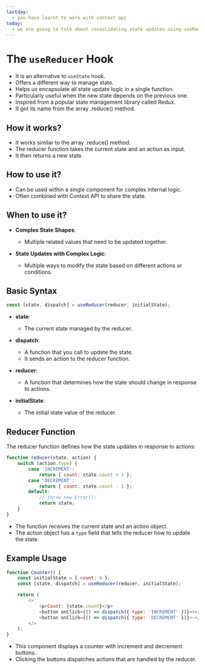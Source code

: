 ```yaml
---
lastday:
  - you have learnt to work with context api
today:
  - we are going to talk about consolidating state updates using useReducer hook
---
```


# The `useReducer` Hook

- It is an alternative to `useState` hook.
- Offers a different way to manage state.
- Helps us encapsulate all state update logic in a single function.
- Particularly useful when the new state depends on the previous one.
- Inspired from a popular state management library called Redux.
- It got its name from the array .reduce() method.

## How it works?

- It works similar to the array .reduce() method.
- The reducer function takes the current state and an action as input.
- It then returns a new state.

## How to use it?
- Can be used within a single component for complex internal logic.
- Often combined with Context API to share the state.

## When to use it?
- **Complex State Shapes**: 
  - Multiple related values that need to be updated together.

- **State Updates with Complex Logic**: 
  - Multiple ways to modify the state based on different actions or conditions.

## Basic Syntax
```javascript
const [state, dispatch] = useReducer(reducer, initialState);
```

- **state**: 
  - The current state managed by the reducer.

- **dispatch**: 
  - A function that you call to update the state. 
  - It sends an action to the reducer function.

- **reducer**: 
  - A function that determines how the state should change in response to actions.

- **initialState**: 
  - The initial state value of the reducer.

## Reducer Function

The reducer function defines how the state updates in response to actions:

```javascript
function reducer(state, action) {
    switch (action.type) {
        case 'INCREMENT':
            return { count: state.count + 1 };
        case 'DECREMENT':
            return { count: state.count - 1 };
        default:
            // throw new Error();
            return state;
    }
}
```

- The function receives the current state and an action object.
- The action object has a `type` field that tells the reducer how to update the state.

## Example Usage


```javascript
function Counter() {
    const initialState = { count: 0 };
    const [state, dispatch] = useReducer(reducer, initialState);

    return (
        <>
            <p>Count: {state.count}</p>
            <button onClick={() => dispatch({ type: 'INCREMENT' })}>+</button>
            <button onClick={() => dispatch({ type: 'DECREMENT' })}>-</button>
        </>
    );
}
```

- This component displays a counter with increment and decrement buttons.
- Clicking the buttons dispatches actions that are handled by the reducer.
